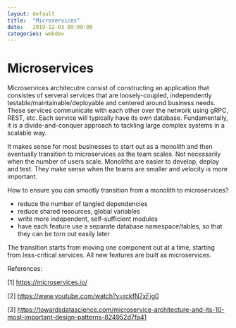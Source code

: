 ```yaml
---
layout: default
title:  "Microservices"
date:   2019-12-03 09:09:00
categories: webdev
---
```


# Microservices
Microservices architecutre consist of constructing an application that consistes of serveral services that are loosely-coupled, independently testable/maintainable/deployable and centered around business needs. These services communicate with each other over the network using gRPC, REST, etc. Each service will typically have its own database. Fundamentally, it is a divide-and-conquer approach to tackling large complex systems in a scalable way.

It makes sense for most businesses to start out as a monolith and then eventually transition to microservices as the team scales. Not necessarily when the number of users scale. Monoliths are easier to develop, deploy and test. They make sense when the teams are smaller and velocity is more important. 

How to ensure you can smootly transition from a monolith to microservices?
 * reduce the number of tangled dependencies
 * reduce shared resources, global variables
 * write more independent, self-sufficient modules
 * have each feature use a separate database namespace/tables, so that they can be torn out easily later

The transition starts from moving one component out at a time, starting from less-critical services. All new features are built as microservices.

References:

[1] https://microservices.io/

[2] https://www.youtube.com/watch?v=rckfN7xFig0

[3] https://towardsdatascience.com/microservice-architecture-and-its-10-most-important-design-patterns-824952d7fa41

